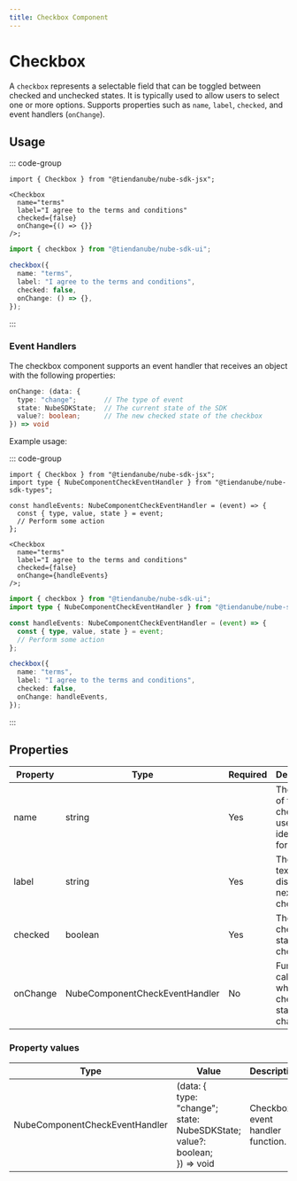```yaml
---
title: Checkbox Component
---
```


# Checkbox

A `checkbox` represents a selectable field that can be toggled between checked and unchecked states.
It is typically used to allow users to select one or more options.
Supports properties such as `name`, `label`, `checked`, and event handlers (`onChange`).

## Usage

::: code-group

```tsx [JSX]
import { Checkbox } from "@tiendanube/nube-sdk-jsx";

<Checkbox
  name="terms"
  label="I agree to the terms and conditions"
  checked={false}
  onChange={() => {}}
/>;
```

```typescript [Declarative]
import { checkbox } from "@tiendanube/nube-sdk-ui";

checkbox({
  name: "terms",
  label: "I agree to the terms and conditions",
  checked: false,
  onChange: () => {},
});
```

:::

### Event Handlers

The checkbox component supports an event handler that receives an object with the following properties:

```typescript
onChange: (data: {
  type: "change";       // The type of event
  state: NubeSDKState;  // The current state of the SDK
  value?: boolean;      // The new checked state of the checkbox
}) => void
```

Example usage:

::: code-group

```tsx [JSX]
import { Checkbox } from "@tiendanube/nube-sdk-jsx";
import type { NubeComponentCheckEventHandler } from "@tiendanube/nube-sdk-types";

const handleEvents: NubeComponentCheckEventHandler = (event) => {
  const { type, value, state } = event;
  // Perform some action
};

<Checkbox
  name="terms"
  label="I agree to the terms and conditions"
  checked={false}
  onChange={handleEvents}
/>;
```

```typescript [Declarative]
import { checkbox } from "@tiendanube/nube-sdk-ui";
import type { NubeComponentCheckEventHandler } from "@tiendanube/nube-sdk-types";

const handleEvents: NubeComponentCheckEventHandler = (event) => {
  const { type, value, state } = event;
  // Perform some action
};

checkbox({
  name: "terms",
  label: "I agree to the terms and conditions",
  checked: false,
  onChange: handleEvents,
});
```

:::

## Properties

| Property | Type                           | Required | Description                                                   |
| -------- | ------------------------------ | -------- | ------------------------------------------------------------- |
| name     | string                         | Yes      | The name of the checkbox, used to identify it in forms.       |
| label    | string                         | Yes      | The label text displayed next to the checkbox.                |
| checked  | boolean                        | Yes      | The current checked state of the checkbox.                    |
| onChange | NubeComponentCheckEventHandler | No       | Function called when the checkbox state changes.              |

### Property values

| Type                           | Value                                                                                 | Description                              |
| ------------------------------ | ------------------------------------------------------------------------------------- | ---------------------------------------- |
| NubeComponentCheckEventHandler | (data: {<br/>type: "change"; state: NubeSDKState;<br/>value?: boolean;<br/>}) => void | Checkbox event handler function.         |
